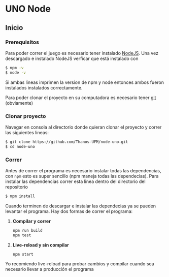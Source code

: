 # UNO Node
## Inicio

### Prerequisitos
Para poder correr el juego es necesario tener instalado [NodeJS](https://nodejs.org/en/).
Una vez descargado e instalado NodeJS verficar que está instalado con 
```bash
$ npm -v
$ node -v
```
Si ambas lineas imprimen la version de npm y node entonces ambos fueron instalados instalados correctamente.

Para poder clonar el proyecto en su computadora es necesario tener [git](https://git-scm.com/) (obviamente)

### Clonar proyecto
Navegar en consola al directorio donde quieran clonar el proyecto y correr las siguientes lineas:
```bash
$ git clone https://github.com/Thanos-UFM/node-uno.git
$ cd node-uno
```

### Correr
Antes de correr el programa es necesario instalar todas las dependencias, con `npm` esto es super sencillo (npm maneja todas las dependecias).
Para instalar las dependencias correr esta linea dentro del directorio del repositorio
```bash
$ npm install
```
Cuando terminen de descargar e instalar las dependecias ya se pueden levantar el programa. Hay dos formas de correr el programa:  
1. **Compilar y correr**  
    ```bash
    npm run build
    npm test
    ```
2. **Live-reload y sin compilar**
    ```bash
    npm start
    ```
Yo recomiendo live-reload para probar cambios y compilar cuando sea necesario llevar a producción el programa